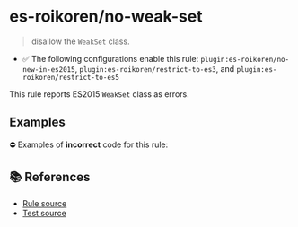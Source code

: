 # es-roikoren/no-weak-set
> disallow the `WeakSet` class.

- ✅ The following configurations enable this rule: `plugin:es-roikoren/no-new-in-es2015`, `plugin:es-roikoren/restrict-to-es3`, and `plugin:es-roikoren/restrict-to-es5`

This rule reports ES2015 `WeakSet` class as errors.

## Examples

⛔ Examples of **incorrect** code for this rule:

<eslint-playground type="bad" code="/*eslint es-roikoren/no-weak-set: error */
let set = new WeakSet()
" />

## 📚 References

- [Rule source](https://github.com/roikoren755/eslint-plugin-es/blob/v0.0.0/src/rules/no-weak-set.ts)
- [Test source](https://github.com/roikoren755/eslint-plugin-es/blob/v0.0.0/tests/src/rules/no-weak-set.ts)
